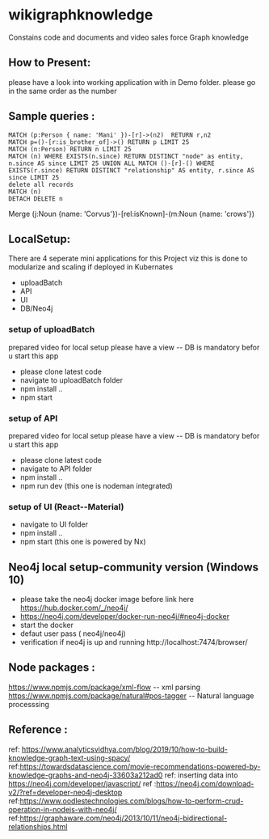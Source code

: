 # wikigraphknowledge
Constains code and documents and video sales force Graph knowledge
## How to Present:
 please have a look into working application with in Demo folder. please go in the same order as the number
 
## Sample queries :
```
MATCH (p:Person { name: 'Mani' })-[r]->(n2)  RETURN r,n2
MATCH p=()-[r:is_brother_of]->() RETURN p LIMIT 25
MATCH (n:Person) RETURN n LIMIT 25
MATCH (n) WHERE EXISTS(n.since) RETURN DISTINCT "node" as entity, n.since AS since LIMIT 25 UNION ALL MATCH ()-[r]-() WHERE EXISTS(r.since) RETURN DISTINCT "relationship" AS entity, r.since AS since LIMIT 25
delete all records 
MATCH (n)
DETACH DELETE n
```

Merge (j:Noun {name: 'Corvus'})-[rel:isKnown]-(m:Noun {name: 'crows'})




## LocalSetup:
There are 4 seperate mini applications for this Project viz 
this is done to modularize and scaling if deployed in Kubernates
* uploadBatch
* API
* UI
* DB/Neo4j

### setup of uploadBatch
prepared video for local setup please have a view -- DB is mandatory befor u start this app 
* please clone latest code 
* navigate to uploadBatch folder
* npm install ..
* npm start 

### setup of API
prepared video for local setup please have a view -- DB is mandatory befor u start this app 
* please clone latest code 
* navigate to API folder
* npm install ..
* npm run dev (this one is nodeman integrated)

### setup of UI (React--Material)
* navigate to UI folder
* npm install ..
* npm start (this one is powered by Nx)

## Neo4j local setup-community version (Windows 10)

* please take the neo4j docker image before link here https://hub.docker.com/_/neo4j/
* https://neo4j.com/developer/docker-run-neo4j/#neo4j-docker
* start the docker
* defaut user pass ( neo4j/neo4j)
* verification if neo4j is up and running http://localhost:7474/browser/

## Node packages :
https://www.npmjs.com/package/xml-flow -- xml parsing
https://www.npmjs.com/package/natural#pos-tagger -- Natural language processsing 


## Reference :

ref: https://www.analyticsvidhya.com/blog/2019/10/how-to-build-knowledge-graph-text-using-spacy/
ref:https://towardsdatascience.com/movie-recommendations-powered-by-knowledge-graphs-and-neo4j-33603a212ad0
ref: inserting data into https://neo4j.com/developer/javascript/
ref :https://neo4j.com/download-v2/?ref=developer-neo4j-desktop
ref:https://www.oodlestechnologies.com/blogs/how-to-perform-crud-operation-in-nodejs-with-neo4j/
ref:https://graphaware.com/neo4j/2013/10/11/neo4j-bidirectional-relationships.html
